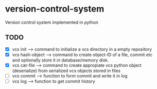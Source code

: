 # version-control-system
Version control system implemented in python

## TODO

- [X] vcs init --> command to initialize a vcs directory in a empty repository
- [X] vcs hash-object --> command to create object-ID of a file, commit etc and optionally store it in database/memory disk.
- [X] vcs cat-file  --> command to create appropiate vcs python object (deserialize) from serialized vcs objects stored in files
- [ ] vcs commit --> function to form commit and write it in log
- [ ] vcs log --> function to get commit history 
